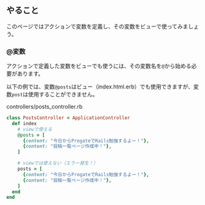 ## やること
このページではアクションで変数を定義し、その変数をビューで使ってみましょう。

### @変数
アクションで定義した変数をビューでも使うには、その変数名を`@`から始める必要があります。

以下の例では、変数`@posts`はビュー（index.html.erb）でも使用できますが、変数`post`は使用することができません。

controllers/posts_controller.rb
```rb
class PostsController < ApplicationController
  def index
    # viewで使える
    @posts = [
      {content: "今日からProgateでRails勉強するよー！"},
      {content: "投稿一覧ページ作成中！"},
    ]

    # viewでは使えない（エラー発生！）
    posts = [
      {content: "今日からProgateでRails勉強するよー！"},
      {content: "投稿一覧ページ作成中！"},
    ]
  end
end
```
